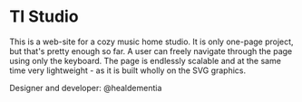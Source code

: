 # TI Studio

This is a web-site for a cozy music home studio.
It is only one-page project, but that's pretty enough so far.
A user can freely navigate through the page using only the keyboard.
The page is endlessly scalable and at the same time very lightweight - as it is built wholly on the SVG graphics.

Designer and developer: @healdementia
